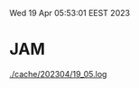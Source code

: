 Wed 19 Apr 05:53:01 EEST 2023
# JAM
<a href='./cache/202304/19_05.log'>./cache/202304/19_05.log</a>
